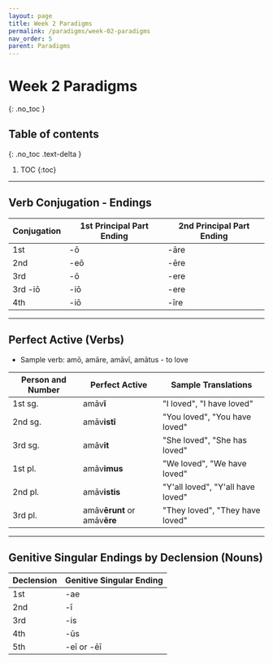 ```yaml
---
layout: page
title: Week 2 Paradigms
permalink: /paradigms/week-02-paradigms
nav_order: 5
parent: Paradigms
---
```


# Week 2 Paradigms
{: .no_toc }

## Table of contents
{: .no_toc .text-delta }

1. TOC
{:toc}

***

## Verb Conjugation - Endings

| Conjugation | 1st Principal Part Ending | 2nd Principal Part Ending |
| --- | --- | --- |
| 1st | -ō | -āre |
| 2nd | -eō | -ēre |
| 3rd | -ō | -ere |
| 3rd -iō | -iō | -ere |
| 4th | -iō | -īre |

***

## Perfect Active (Verbs)
* Sample verb: amō, amāre, amāvī, amātus - to love

 | Person and Number | Perfect Active | Sample Translations |
 | --- | --- | --- |
 | 1st sg. | amāv**ī** | "I loved", "I have loved" |
 | 2nd sg. | amāv**istī** | "You loved", "You have loved" |
 | 3rd sg. | amāv**it** | "She loved", "She has loved" |
 | 1st pl. | amāv**imus** | "We loved", "We have loved" |
 | 2nd pl. | amāv**istis** | "Y'all loved", "Y'all have loved" |
 | 3rd pl. | amāv**ērunt** or amāv**ēre** | "They loved", "They have loved" |

***

## Genitive Singular Endings by Declension (Nouns)

| Declension | Genitive Singular Ending |
| --- | --- |
| 1st | -ae |
| 2nd | -ī |
| 3rd | -is |
| 4th | -ūs |
| 5th | -eī or -ēī |